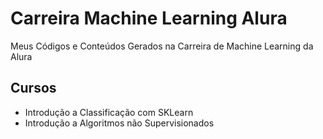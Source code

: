 # Carreira Machine Learning Alura
Meus Códigos e Conteúdos Gerados na Carreira de Machine Learning da Alura

## Cursos
- Introdução a Classificação com SKLearn
- Introdução a Algoritmos não Supervisionados